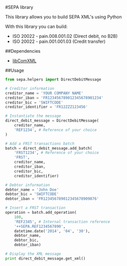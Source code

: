 #SEPA library

This library allows you to build SEPA XML's using Python

With this library you can build:

* ISO 20022 - pain.008.001.02 (Direct debit, no B2B)
* ISO 20022 - pain.001.001.03 (Credit transfer)

##Dependencies

* [libComXML](https://github.com/gisce/libComXML)

##Usage

```python
from sepa.helpers import DirectDebitMessage

# Creditor information
creditor_name = 'YOUR COMPANY NAME'
creditor_iban = 'FR123456789012345678901234'
creditor_bic = 'SWIFTCODE'
creditor_identifier = 'FR12ZZZ123456'

# Instantiate the message
direct_debit_message = DirectDebitMessage(
    creditor_name,
    'REF1234', # Reference of your choice
)

# Add a FRST transactions batch
batch = direct_debit_message.add_batch(
    'FRST1234', # Reference of your choice
    'FRST',
    creditor_name,
    creditor_iban,
    creditor_bic,
    creditor_identifier)

# Debtor information
debtor_name = 'John Doe'
debtor_bic = 'SWIFTCODE'
debtor_iban = 'FR123456789012345678909876'

# Insert a FRST transaction
operation = batch.add_operation(
    100,
    'REF2345', # Internal transaction reference
    '++SEPA.REF1234567890',
    datetime.date('2014', '04', '30'),
    debtor_name,
    debtor_bic,
    debtor_iban)

# Display the XML message
print direct_debit_message.get_xml()
```
